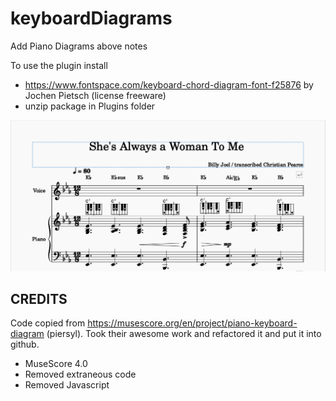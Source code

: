 # keyboardDiagrams

Add Piano Diagrams above notes

To use the plugin install

* https://www.fontspace.com/keyboard-chord-diagram-font-f25876 by Jochen Pietsch (license freeware)
* unzip package in Plugins folder

![Screenshot](./screenshot.png)

## CREDITS

Code copied from https://musescore.org/en/project/piano-keyboard-diagram (piersyl).  Took their awesome work
and refactored it and put it into github.

* MuseScore 4.0
* Removed extraneous code
* Removed Javascript
 